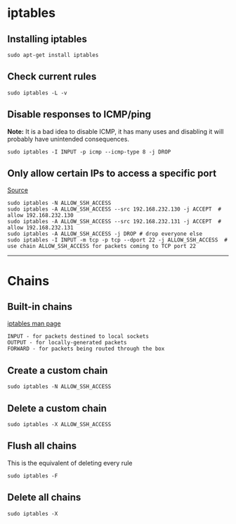 # iptables

## Installing iptables
```
sudo apt-get install iptables
```

## Check current rules
```
sudo iptables -L -v
```

## Disable responses to ICMP/ping
**Note:** It is a bad idea to disable ICMP, it has many uses and disabling it will probably have unintended consequences.
```
sudo iptables -I INPUT -p icmp --icmp-type 8 -j DROP
```

## Only allow certain IPs to access a specific port
[Source](https://serverfault.com/a/146576)
```
sudo iptables -N ALLOW_SSH_ACCESS
sudo iptables -A ALLOW_SSH_ACCESS --src 192.168.232.130 -j ACCEPT  # allow 192.168.232.130
sudo iptables -A ALLOW_SSH_ACCESS --src 192.168.232.131 -j ACCEPT  # allow 192.168.232.131
sudo iptables -A ALLOW_SSH_ACCESS -j DROP # drop everyone else
sudo iptables -I INPUT -m tcp -p tcp --dport 22 -j ALLOW_SSH_ACCESS  # use chain ALLOW_SSH_ACCESS for packets coming to TCP port 22
```

---

# Chains

## Built-in chains
[iptables man page](https://linux.die.net/man/8/iptables)
```
INPUT - for packets destined to local sockets
OUTPUT - for locally-generated packets
FORWARD - for packets being routed through the box
```

## Create a custom chain
```
sudo iptables -N ALLOW_SSH_ACCESS
```

## Delete a custom chain
```
sudo iptables -X ALLOW_SSH_ACCESS
```

## Flush all chains
This is the equivalent of deleting every rule
```
sudo iptables -F
```

## Delete all chains
```
sudo iptables -X
```
